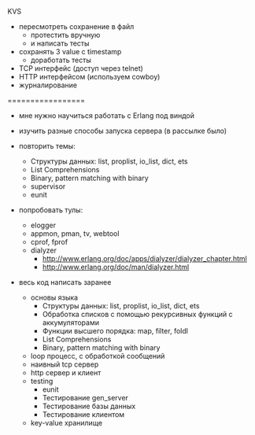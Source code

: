 KVS
- пересмотреть сохранение в файл
  - протестить вручную
  - и написать тесты
- сохранять 3 value с timestamp
  - доработать тесты
- TCP интерфейс (доступ через telnet)
- HTTP интерфейсом (используем cowboy)
- журналирование

=================

- мне нужно научиться работать с Erlang под виндой

- изучить разные способы запуска сервера
  (в рассылке было)
  
- повторить темы:
  - Структуры данных: list, proplist, io_list, dict, ets
  - List Comprehensions
  - Binary, pattern matching with binary
  - supervisor
  - eunit

- попробовать тулы:
  - elogger
  - appmon, pman, tv, webtool
  - cprof, fprof
  - dialyzer
    - http://www.erlang.org/doc/apps/dialyzer/dialyzer_chapter.html
    - http://www.erlang.org/doc/man/dialyzer.html
    
- весь код написать заранее
  - основы языка
    - Структуры данных: list, proplist, io_list, dict, ets
    - Обработка списков с помощью рекурсивных функций с аккумуляторами
    - Функции высшего порядка: map, filter, foldl
    - List Comprehensions
    - Binary, pattern matching with binary
  + loop процесс, с обработкой сообщений
  - наивный tcp сервер
  - http сервер и клиент
  - testing
    - eunit
    - Тестирование gen_server
    - Тестирование базы данных
    - Тестирование клиентом
  - key-value хранилище

